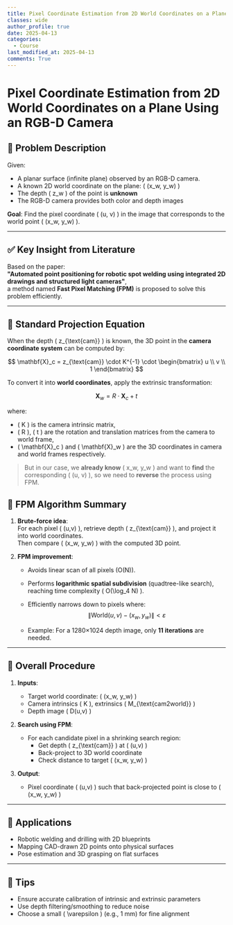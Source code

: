 ```yaml
---
title: Pixel Coordinate Estimation from 2D World Coordinates on a Plane Using an RGB-D Camera
classes: wide
author_profile: true
date: 2025-04-13
categories: 
  - Course
last_modified_at: 2025-04-13
comments: True
---
```


# Pixel Coordinate Estimation from 2D World Coordinates on a Plane Using an RGB-D Camera

## 📌 Problem Description

Given:
- A planar surface (infinite plane) observed by an RGB-D camera.
- A known 2D world coordinate on the plane: \( (x_w, y_w) \)
- The depth \( z_w \) of the point is **unknown**
- The RGB-D camera provides both color and depth images

**Goal**: Find the pixel coordinate \( (u, v) \) in the image that corresponds to the world point \( (x_w, y_w) \).

---

## ✅ Key Insight from Literature

Based on the paper:  
**"Automated point positioning for robotic spot welding using integrated 2D drawings and structured light cameras"**,  
a method named **Fast Pixel Matching (FPM)** is proposed to solve this problem efficiently.

---

## 📐 Standard Projection Equation

When the depth \( z_{\text{cam}} \) is known, the 3D point in the **camera coordinate system** can be computed by:

$$
\mathbf{X}_c =
z_{\text{cam}} \cdot K^{-1} \cdot
\begin{bmatrix}
u \\ v \\ 1
\end{bmatrix}
$$

To convert it into **world coordinates**, apply the extrinsic transformation:

$$
\mathbf{X}_w =
R \cdot \mathbf{X}_c + t
$$

where:
- \( K \) is the camera intrinsic matrix,
- \( R \), \( t \) are the rotation and translation matrices from the camera to world frame,
- \( \mathbf{X}_c \) and \( \mathbf{X}_w \) are the 3D coordinates in camera and world frames respectively.

> But in our case, we **already know** \( x_w, y_w \) and want to **find** the corresponding \( (u, v) \), so we need to **reverse** the process using FPM.

## 🚀 FPM Algorithm Summary

1. **Brute-force idea**:  
   For each pixel \( (u,v) \), retrieve depth \( z_{\text{cam}} \), and project it into world coordinates.  
   Then compare \( (x_w, y_w) \) with the computed 3D point.

2. **FPM improvement**:
   - Avoids linear scan of all pixels (O(N)).
   - Performs **logarithmic spatial subdivision** (quadtree-like search), reaching time complexity \( O(\log_4 N) \).
   - Efficiently narrows down to pixels where:
     $$
     \left\| \text{World}(u,v) - (x_w, y_w) \right\| < \varepsilon
     $$

   - Example: For a 1280×1024 depth image, only **11 iterations** are needed.

---

## 🔄 Overall Procedure

1. **Inputs**:
   - Target world coordinate: \( (x_w, y_w) \)
   - Camera intrinsics \( K \), extrinsics \( M_{\text{cam2world}} \)
   - Depth image \( D(u,v) \)

2. **Search using FPM**:
   - For each candidate pixel in a shrinking search region:
     - Get depth \( z_{\text{cam}} \) at \( (u,v) \)
     - Back-project to 3D world coordinate
     - Check distance to target \( (x_w, y_w) \)

3. **Output**:
   - Pixel coordinate \( (u,v) \) such that back-projected point is close to \( (x_w, y_w) \)

---

## 📎 Applications

- Robotic welding and drilling with 2D blueprints
- Mapping CAD-drawn 2D points onto physical surfaces
- Pose estimation and 3D grasping on flat surfaces

---

## 🧠 Tips

- Ensure accurate calibration of intrinsic and extrinsic parameters
- Use depth filtering/smoothing to reduce noise
- Choose a small \( \varepsilon \) (e.g., 1 mm) for fine alignment
